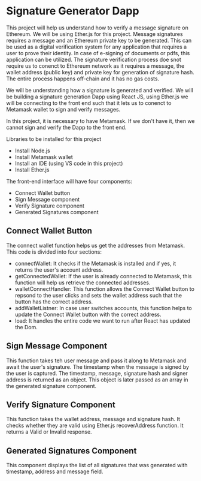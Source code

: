 # Signature Generator Dapp

This project will help us understand how to verify a message signature on Ethereum. We will be using Ether.js for this project. Message signatures requires a message and an Ethereum private key to be generated. This can be used as a digital verification system for any application that requires a user to prove their identity. In case of e-signing of documents or pdfs, this application can be utilized. The signature verification process doe snot require us to conenct to Ethereum network as it requires a message, the wallet address (public key) and private key for generation of signature hash. The entire process happens off-chain and it has no gas costs. 

We will be understanding how a signature is generated and verified. We will be building a signature generation Dapp using React JS, using Ether.js we will be connecting to the front end such that it lets us to conenct to Metamask wallet to sign and verify messages. 

In this project, it is necessary to have Metamask. If we don't have it, then we cannot sign and verify the Dapp to the front end.

Libraries to be installed for this project
- Install Node.js
- Install Metamask wallet
- Install an IDE (using VS code in this project)
- Install Ether.js

The front-end interface will have four components:
- Connect Wallet button
- Sign Message component
- Verify Signature component
- Generated Signatures component

## Connect Wallet Button
The connect wallet function helps us get the addresses from Metamask.
This code is divided into four sections:

- connectWallet: It checks if the Metamask is installed and if yes, it returns the user's account address.
- getConnectedWallet: If the user is already connected to Metamask, this function will help us retrieve the connected addresses.
- walletConnectHandler: This function allows the Connect Wallet button to repsond to the user clicks and sets the wallet address such that the button has the correct address.
- addWalletListner: In case user switches accounts, this function helps to update the Connect Wallet button with the correct address.
- load: It handles the entire code we want to run after React has updated the Dom.

## Sign Message Component
This function takes teh user message and pass it along to Metamask and await the user's signature. The timestamp when the message is signed by the user is captured. The timestamp, message, signature hash and signer address is returned as an object. This object is later passed as an array in the generated signature component.

## Verify Signature Component
This function takes the wallet address, message and signature hash. It checks whether they are valid using Ether.js recoverAddress function. It returns a Valid or Invalid response.

## Generated Signatures Component
This component displays the list of all signatures that was generated with timestamp, address and message field. 


